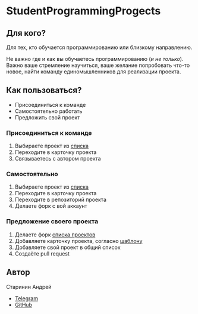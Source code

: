 # StudentProgrammingProgects

## Для кого?
Для тех, кто обучается программированию или близкому направлению.

Не важно где и как вы обучаетесь программированию (*и не только*). Важно ваше стремление научиться, ваше желание попробовать что-то новое, найти команду единомышленников для реализации проекта.

## Как пользоваться?
- Присоединиться к команде
- Самостоятельно работать
- Предложить свой проект
 
### Присоединиться к команде
1. Выбираете проект из [списка](Projects.md)
2. Переходите в карточку проекта
3. Связываетесь с автором проекта

### Самостоятельно
1. Выбираете проект из [списка](Projects.md)
2. Переходите в карточку проекта
3. Переходите в репозиторий проекта
4. Делаете форк с вой аккаунт

### Предложение своего проекта
1. Делаете форк [списка проектов](Projects.md)
2. Добавляете карточку проекта, согласно [шаблону]()
3. Добавляете свой проект в общий список
4. Создаёте pull request


## Автор
Старинин Андрей
- [Telegram](https://t.me/anst_foto)
- [GitHub](https://github.com/anst-foto)
